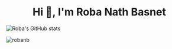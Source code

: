 <h1 align="center">Hi 👋, I'm Roba Nath Basnet</h1>

![Roba's GitHub stats](https://github-readme-stats.vercel.app/api?username=robanb&show_icons=true&theme=radical)

<p><img align="center" src="https://github-readme-streak-stats.herokuapp.com/?user=robanb&" alt="robanb" /></p>


